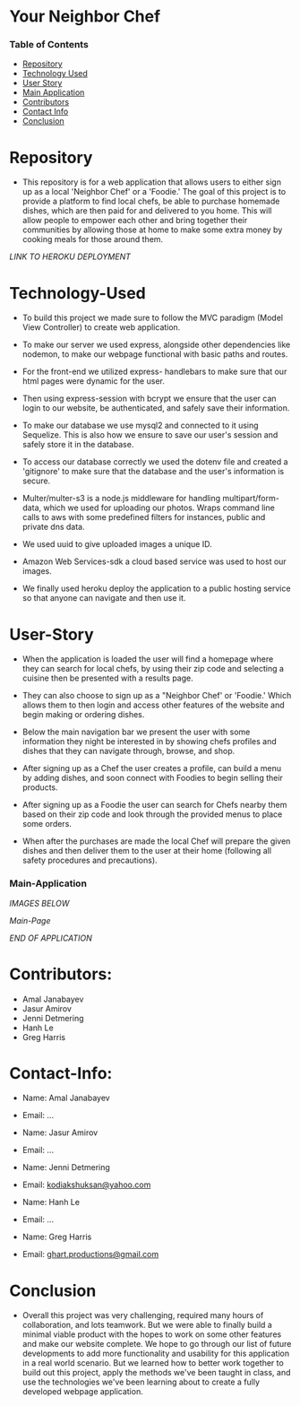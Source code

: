 # Your Neighbor Chef

### Table of Contents

- [Repository](#Repository)
- [Technology Used](#Technology-Used)
- [User Story](#User-Story)
- [Main Application](#Main-Application)
- [Contributors](#Contributors)
- [Contact Info](#Contact-Info)
- [Conclusion](#Conclusion)

# Repository

- This repository is for a web application that allows users to either sign up as a local 'Neighbor Chef' or a 'Foodie.' The goal of this project is to provide a platform to find local chefs, be able to purchase homemade dishes, which are then paid for and delivered to you home. This will allow people to empower each other and bring together their communities by allowing those at home to make some extra money by cooking meals for those around them.

_LINK TO HEROKU DEPLOYMENT_

<!-- Insert Link to Heroku -->

# Technology-Used

- To build this project we made sure to follow the MVC paradigm (Model View Controller) to create web application.

- To make our server we used express, alongside other dependencies like nodemon, to make our webpage functional with basic paths and routes.

- For the front-end we utilized express- handlebars to make sure that our html pages were dynamic for the user.

- Then using express-session with bcrypt we ensure that the user can login to our website, be authenticated, and safely save their information.

- To make our database we use mysql2 and connected to it using Sequelize. This is also how we ensure to save our user's session and safely store it in the database.

- To access our database correctly we used the dotenv file and created a 'gitignore' to make sure that the database and the user's information is secure.

<!-- Jenni/Jasur finish explaining these technologies -->

- Multer/multer-s3 is a node.js middleware for handling multipart/form-data, which we used for uploading our photos.
  Wraps command line calls to aws with some predefined filters for instances, public and private dns data.

- We used uuid to give uploaded images a unique ID.

- Amazon Web Services-sdk a cloud based service was used to host our images.

- We finally used heroku deploy the application to a public hosting service so that anyone can navigate and then use it.

# User-Story

- When the application is loaded the user will find a homepage where they can search for local chefs, by using their zip code and selecting a cuisine then be presented with a results page.

- They can also choose to sign up as a "Neighbor Chef' or 'Foodie.' Which allows them to then login and access other features of the website and begin making or ordering dishes.

- Below the main navigation bar we present the user with some information they night be interested in by showing chefs profiles and dishes that they can navigate through, browse, and shop.

- After signing up as a Chef the user creates a profile, can build a menu by adding dishes, and soon connect with Foodies to begin selling their products.

- After signing up as a Foodie the user can search for Chefs nearby them based on their zip code and look through the provided menus to place some orders.

- When after the purchases are made the local Chef will prepare the given dishes and then deliver them to the user at their home (following all safety procedures and precautions).

### Main-Application

_IMAGES BELOW_

_Main-Page_

 <!-- Insert screenshots -->

_END OF APPLICATION_

# Contributors:

- Amal Janabayev
- Jasur Amirov
- Jenni Detmering
- Hanh Le
- Greg Harris

# Contact-Info:

<!-- Finish Contact Info -->

- Name: Amal Janabayev
- Email: ...

- Name: Jasur Amirov
- Email: ...

- Name: Jenni Detmering
- Email: kodiakshuksan@yahoo.com

- Name: Hanh Le
- Email: ...

- Name: Greg Harris
- Email: ghart.productions@gmail.com

# Conclusion

- Overall this project was very challenging, required many hours of collaboration, and lots teamwork. But we were able to finally build a minimal viable product with the hopes to work on some other features and make our website complete. We hope to go through our list of future developments to add more functionality and usability for this application in a real world scenario. But we learned how to better work together to build out this project, apply the methods we've been taught in class, and use the technologies we've been learning about to create a fully developed webpage application.
